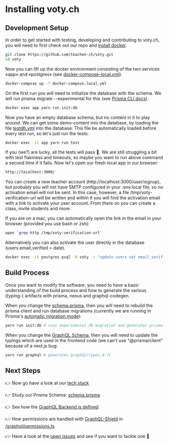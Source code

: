 # Installing voty.ch

## Development Setup

In order to get started with testing, developing and contributing to voty.ch, you will need to first check out our repo and [install docker](https://docs.docker.com/get-docker/).

```bash
git clone https://github.com/teachen-ch/voty.git
cd voty
```

Now you can lift up the docker environment consisting of the two services «app» and «postgres» (see [docker-compose-local.yml](../docker-compose-local.yml)).

```bash
docker-compose up -f docker-compose.local.yml
```

On the first run you will need to initialize the database with the schema. We will run prisma migrate --experimental for this (see [Prisma CLI docs](https://www.prisma.io/docs/reference/tools-and-interfaces/prisma-cli/command-reference#migrations-experimental)).

```bash
docker exec app yarn run init:db
```

Now you have an empty database schema, but no content in it to play around. We can get some demo-content into the database, by loading the file [testdb.yml](../cypress/fixtures/testdb.yml) into the database. This file be automatically loaded before every test run, so let's just run the tests:

```bash
docker exec -it app yarn run test
```

If you (we?) are lucky, all the tests will pass 🎉. We are still struggling a bit with test flakiness and timeouts, so maybe you want to run above command a second time if it fails. Now let's open our fresh local app in our browser:

```bash
http://localhost:3000/
```

You can create a new teacher account (http://localhost:3000/user/signup), but probably you will not have SMTP configured in your .env.local file, so no activation email will not be sent. In this case, however, a file /tmp/voty-verification-url will be written and within it you will find the activation email with a link to activate your user account. From there on you can create a class, invite students and more.

If you are on a mac, you can automatically open the link in the email in your browser (provided you use bash or zsh):

```bash
open `grep http /tmp/voty-verification-url`
```

Alternatively you can also activate the user directly in the database (users.email_verified = date).

```bash
docker exec -it postgres psql -U voty -c "update users set email_verified=NOW() where email='name@email.com'";
```

## Build Process

Once you want to modify the software, you need to have a basic understanding of the build process and how to generate the various (typing-) artifacts with prisma, nexus and graphql-codegen.

When you change the [schema.prisma](../prisma/schema.prisma), then you will need to rebuild the prisma client and run database migrations (currently we are running in Prisma's [automatic migration mode](https://www.prisma.io/docs/reference/tools-and-interfaces/prisma-migrate)):

```bash
yarn run init:db # runs experimental db migration and generates prisma client
```

When you change the [GraphQL Schema](../graphql/schema.ts), then you will need to update the typings which are used in the frontend code (we can't use "@prisma/client" because of a next.js bug:

```bash
yarn run graphql # generates graphql/types.d.ts
```

## Next Steps

👉 Now go have a look at our [tech stack](./stack.md)

👉 Study our Prisma Schema: [schema.prisma](../prisma/schema.prisma)

👉 See how the [GraphQL Backend is defined](../graphql/schema.ts)

👉 How permissions are handled with [GraphQL-Shield](https://github.com/maticzav/graphql-shield) in [/graphql/permissions.ts](../graphql/permissions.ts)

👉 Have a look at the [open issues](https://github.com/teachen-ch/voty/issues) and see if you want to tackle one 🙏
